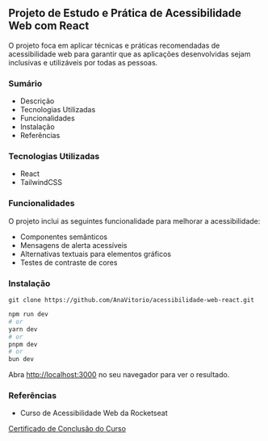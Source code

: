 ## Projeto de Estudo e Prática de Acessibilidade Web com React
O projeto foca em aplicar técnicas e práticas recomendadas de acessibilidade web para garantir que as aplicações desenvolvidas sejam inclusivas e utilizáveis por todas as pessoas. 

### Sumário
* Descrição
* Tecnologias Utilizadas
* Funcionalidades
* Instalação
* Referências

### Tecnologias Utilizadas
* React
* TailwindCSS


### Funcionalidades
O projeto inclui as seguintes funcionalidade para melhorar a acessibilidade:
* Componentes semânticos
* Mensagens de alerta acessíveis
* Alternativas textuais para elementos gráficos
* Testes de contraste de cores



### Instalação
```
git clone https://github.com/AnaVitorio/acessibilidade-web-react.git
```

```bash
npm run dev
# or
yarn dev
# or
pnpm dev
# or
bun dev
```

Abra [http://localhost:3000](http://localhost:3000) no seu navegador para ver o resultado.


### Referências
* Curso de Acessibilidade Web da Rocketseat

[Certificado de Conclusão do Curso](https://app.rocketseat.com.br/certificates/5ead7b17-0680-42a2-9d1f-ff8b117e7d3f)
